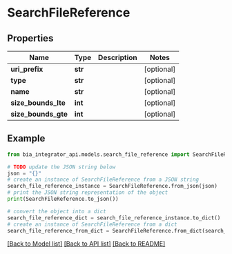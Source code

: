 # SearchFileReference


## Properties

Name | Type | Description | Notes
------------ | ------------- | ------------- | -------------
**uri_prefix** | **str** |  | [optional] 
**type** | **str** |  | [optional] 
**name** | **str** |  | [optional] 
**size_bounds_lte** | **int** |  | [optional] 
**size_bounds_gte** | **int** |  | [optional] 

## Example

```python
from bia_integrator_api.models.search_file_reference import SearchFileReference

# TODO update the JSON string below
json = "{}"
# create an instance of SearchFileReference from a JSON string
search_file_reference_instance = SearchFileReference.from_json(json)
# print the JSON string representation of the object
print(SearchFileReference.to_json())

# convert the object into a dict
search_file_reference_dict = search_file_reference_instance.to_dict()
# create an instance of SearchFileReference from a dict
search_file_reference_from_dict = SearchFileReference.from_dict(search_file_reference_dict)
```
[[Back to Model list]](../README.md#documentation-for-models) [[Back to API list]](../README.md#documentation-for-api-endpoints) [[Back to README]](../README.md)


